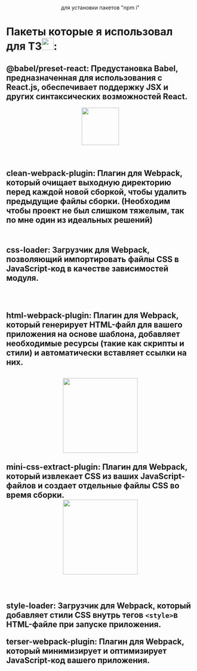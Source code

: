 <div align="center" style="display:flex; justify-content:space-around; text-align: center ; align-items:center;">для установки пакетов "npm i"</div>
 
# Пакеты которые я использовал для ТЗ<img src="https://github.com/blackcater/blackcater/raw/main/images/Hi.gif" height="32"/>:

<h2>
@babel/preset-react: Предустановка Babel, предназначенная для использования с React.js, обеспечивает поддержку JSX и других синтаксических возможностей React.
</h2>
<div align="center" style="display:flex; justify-content:space-around; text-align: center ; align-items:center;">
    <img  src="https://media.giphy.com/media/M9gbBd9nbDrOTu1Mqx/giphy.gif" width="100"/>
</div >

<br>

<br>
<h2>
clean-webpack-plugin: Плагин для Webpack, который очищает выходную директорию перед каждой новой сборкой, чтобы удалить предыдущие файлы сборки. 
(Необходим чтобы проект не был слишком тяжелым, так по мне один из идеальных решений)
<h2>
<br>
css-loader: Загрузчик для Webpack, позволяющий импортировать файлы CSS в JavaScript-код в качестве зависимостей модуля.

<br><h2>
html-webpack-plugin: Плагин для Webpack, который генерирует HTML-файл для вашего приложения на основе шаблона, добавляет необходимые ресурсы (такие как скрипты и стили) и автоматически вставляет ссылки на них.
<h2>
<div align="center" style="display:flex; justify-content:space-around; text-align: center ; align-items:center;">
 <img width='200px' src="https://www.w3.org/html/logo/downloads/HTML5_1Color_Black.svg"/>
</div>

  
<br>
mini-css-extract-plugin: Плагин для Webpack, который извлекает CSS из ваших JavaScript-файлов и создает отдельные файлы CSS во время сборки.
<div align="center" style="display:flex; justify-content:space-around; text-align: center ; align-items:center;">
 <img width='200px' src="https://media.tenor.com/QWdPngpHxZ8AAAAM/family-guy-css.gif"/>
</div>
<br>

<br>

style-loader: Загрузчик для Webpack, который добавляет стили CSS внутрь тегов `<style>`в HTML-файле при запуске приложения.

terser-webpack-plugin: Плагин для Webpack, который минимизирует и оптимизирует JavaScript-код вашего приложения.
